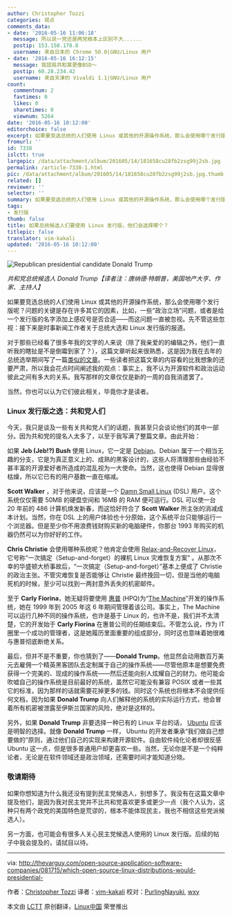 ```yaml
---
author: Christopher Tozzi
categories: 观点
comments_data:
- date: '2016-05-16 11:06:18'
  message: 所以说一党还是两党根本上区别不大......
  postip: 153.150.178.8
  username: 来自日本的 Chrome 50.0|GNU/Linux 用户
- date: '2016-05-16 16:12:15'
  message: 我認爲共和黨更像BSD～
  postip: 60.28.234.42
  username: 来自天津的 Vivaldi 1.1|GNU/Linux 用户
count:
  commentnum: 2
  favtimes: 0
  likes: 0
  sharetimes: 0
  viewnum: 5264
date: '2016-05-16 10:12:00'
editorchoice: false
excerpt: 如果要竞选总统的人们使用 Linux 或其他的开源操作系统，那么会使用哪个发行版呢？
fromurl: ''
id: 7338
islctt: true
largepic: /data/attachment/album/201605/14/181658cu28fb2zsg99j2sb.jpg
permalink: /article-7338-1.html
pic: /data/attachment/album/201605/14/181658cu28fb2zsg99j2sb.jpg.thumb.jpg
related: []
reviewer: ''
selector: ''
summary: 如果要竞选总统的人们使用 Linux 或其他的开源操作系统，那么会使用哪个发行版呢？
tags:
- 发行版
thumb: false
title: 如果总统候选人们要使用 Linux 发行版，他们会选择哪个？
titlepic: false
translator: vim-kakali
updated: '2016-05-16 10:12:00'
---
```


![Republican presidential candidate Donald Trump
](/data/attachment/album/201605/14/181658cu28fb2zsg99j2sb.jpg)


*共和党总统候选人 Donald Trump【译者注：唐纳德·特朗普，美国地产大亨、作家、主持人】*


如果要竞选总统的人们使用 Linux 或其他的开源操作系统，那么会使用哪个发行版呢？问题的关键是存在许多其它的因素，比如，一些“政治立场”问题，或者是给一个发行版的名字添加上感叹号是否合适——而这问题一直被忽视。先不管这些忽视：接下来是时事新闻工作者关于总统大选和 Linux 发行版的报道。


对于那些已经看了很多年我的文字的人来说（除了我亲爱的的编辑之外，他们一直听我的瞎扯是不是倒霉到家了？），这篇文章听起来很熟悉，这是因为我在去年的总统选举期间写了一篇[类似的文章](http://thevarguy.com/open-source-application-software-companies/aligning-linux-distributions-presidential-hopefuls)。一些读者把这篇文章的内容看的比我想象的还要严肃，所以我会花点时间阐述我的观点：事实上，我不认为开源软件和政治运动彼此之间有多大的关系。我写那样的文章仅仅是新的一周的自我消遣罢了。


当然，你也可以认为它们彼此相关，毕竟你才是读者。


### Linux 发行版之选：共和党人们


今天，我只是谈及一些有关共和党人们的话题，我甚至只会谈论他们的其中一部分。因为共和党的提名人太多了，以至于我写满了整篇文章。由此开始：


如果 **Jeb (Jeb!?) Bush** 使用 Linux，它一定是 [Debian](http://debian.org/)。Debian 属于一个相当无趣的分支，它是为真正意义上的、成熟的黑客设计的，这些人将清理那些由经验不甚丰富的开源爱好者所造成的混乱视为一大使命。当然，这也使得 Debian 显得很枯燥，所以它已有的用户基数一直在缩减。


**Scott Walker** ，对于他来说，应该是一个 [Damn Small Linux](http://www.damnsmalllinux.org/) (DSL) 用户。这个系统仅仅需要 50MB 的硬盘空间和 16MB 的 RAM 便可运行。DSL 可以使一台 20 年前的 486 计算机焕发新春，而这恰好符合了 **Scott Walker** 所主张的消减成本计划。当然，你在 DSL 上的用户体验也十分原始，这个系统平台只能够运行一个浏览器。但是至少你不用浪费钱财购买新的电脑硬件，你那台 1993 年购买的机器仍然可以为你好好的工作。


**Chris Christie** 会使用哪种系统呢？他肯定会使用 [Relax-and-Recover Linux](http://relax-and-recover.org/)，它号称“一次搞定（Setup-and-forget）的裸机 Linux 灾难恢复方案” 。从那次不幸的华盛顿大桥事故后，“一次搞定（Setup-and-forget）”基本上便成了 Christie 的政治主张。不管灾难恢复是否能够让 Christie 最终挽回一切，但是当他的电脑死机的时候，至少可以找到一两封意外丢失的机密邮件。


至于 **Carly Fiorina**，她无疑将要使用 [惠普](http://hp.com/) (HPQ)为“[The Machine](http://thevarguy.com/open-source-application-software-companies/061614/hps-machine-open-source-os-truly-revolutionary)”开发的操作系统，她在 1999 年到 2005 年这 6 年期间管理着该公司。事实上，The Machine 可以运行几种不同的操作系统，也许是基于 Linux 的，也许不是，我们并不太清楚，它的开发始于 **Carly Fiorina** 在惠普公司的任期结束后。不管怎么说，作为 IT 圈里一个成功的管理者，这是她履历里面重要的组成部分，同时这也意味着她很难与惠普彻底断绝关系。


最后，但并不是不重要，你也猜到了——**Donald Trump**。他显然会动用数百万美元去雇佣一个精英黑客团队去定制属于自己的操作系统——尽管他原本是想要免费获得一个完美的、现成的操作系统——然后还能向别人炫耀自己的财力。他可能会吹嘘自己的操作系统是目前最好的系统，虽然它可能没有兼容 POSIX 或者一些其它的标准，因为那样的话就需要花掉更多的钱。同时这个系统也将根本不会提供任何文档，因为如果 **Donald Trump** 向人们解释他的系统的实际运行方式，他会冒着所有机密被泄露至伊斯兰国家的风险，绝对是这样的。


另外，如果 **Donald Trump** 非要选择一种已有的 Linux 平台的话， [Ubuntu](http://ubuntu.com/) 应该是明智的选择。就像 **Donald Trump** 一样， Ubuntu 的开发者秉承“我们做自己想要做的”原则，通过他们自己的实现来构建开源软件。自由软件纯化论者却很反感 Ubuntu 这一点，但是很多普通用户却更喜欢一些。当然，无论你是不是一个纯粹论者，无论是在软件领域还是政治领域，还需要时间才能知道分晓。


### 敬请期待


如果你想知道为什么我还没有提到民主党候选人，别想多了。我没有在这篇文章中提及他们，是因为我对民主党并不比共和党喜欢更多或更少一点（我个人认为，这种只有两个政党的美国特色是荒谬的，根本不能体现民主，我也不相信这些党派候选人）。


另一方面，也可能会有很多人关心民主党候选人使用的 Linux 发行版。后续的帖子中我会提及的，请拭目以待。




---


via: <http://thevarguy.com/open-source-application-software-companies/081715/which-open-source-linux-distributions-would-presidential->


作者：[Christopher Tozzi](http://thevarguy.com/author/christopher-tozzi) 译者：[vim-kakali](https://github.com/vim-kakali) 校对：[PurlingNayuki](https://github.com/PurlingNayuki), [wxy](https://github.com/wxy/)


本文由 [LCTT](https://github.com/LCTT/TranslateProject) 原创翻译，[Linux中国](https://linux.cn/) 荣誉推出